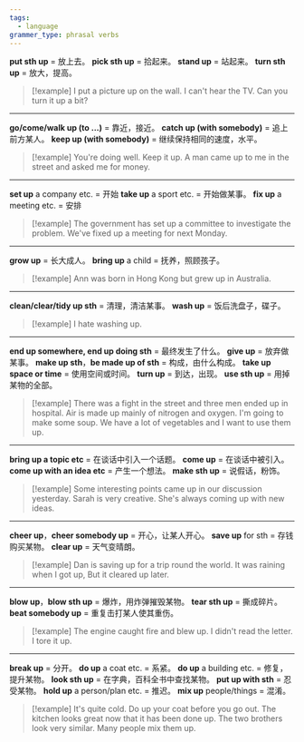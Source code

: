 ```yaml
---
tags:
  - language
grammer_type: phrasal verbs
---
```

**put sth up** = 放上去。
**pick sth up** = 拾起来。
**stand up** = 站起来。
**turn sth up** = 放大，提高。

> [!example]
> I put a picture up on the wall.
> I can't hear the TV. Can you turn it up a bit?

---

**go/come/walk up (to ...)** = 靠近，接近。
**catch up (with somebody)** = 追上前方某人。
**keep up (with somebody)** = 继续保持相同的速度，水平。

> [!example]
> You're doing well. Keep it up.
> A man came up to me in the street and asked me for money.

---

**set up** a company etc. = 开始
**take up** a sport etc. = 开始做某事。 
**fix up** a meeting etc. = 安排

> [!example]
> The government has set up a committee to investigate the problem.
> We've fixed up a meeting for next Monday.

---

**grow up** = 长大成人。
**bring up** a child = 抚养，照顾孩子。

> [!example]
> Ann was born in Hong Kong but grew up in Australia.

---

**clean/clear/tidy up sth** = 清理，清洁某事。
**wash up** = 饭后洗盘子，碟子。

> [!example]
> I hate washing up.

---

**end up somewhere, end up doing sth** = 最终发生了什么。
**give up** = 放弃做某事。
**make up sth**，**be made up of sth** = 构成，由什么构成。
**take up space or time** = 使用空间或时间。
**turn up** = 到达，出现。
**use sth up** = 用掉某物的全部。

> [!example]
> There was a fight in the street and three men ended up in hospital.
> Air is made up mainly of nitrogen and oxygen.
> I'm going to make some soup. We have a lot of vegetables and I want to use them up.

---

**bring up a topic etc** = 在谈话中引入一个话题。
**come up** = 在谈话中被引入。
**come up with an idea etc** = 产生一个想法。
**make sth up** = 说假话，粉饰。

> [!example]
> Some interesting points came up in our discussion yesterday.
> Sarah is very creative. She's always coming up with new ideas.

---

**cheer up**，**cheer somebody up** = 开心，让某人开心。
**save up** for sth = 存钱购买某物。
**clear up** = 天气变晴朗。

> [!example]
> Dan is saving up for a trip round the world.
> It was raining when I got up, But it cleared up later.

---

**blow up**，**blow sth up** = 爆炸，用炸弹摧毁某物。
**tear sth up** = 撕成碎片。
**beat somebody up** = 重复击打某人使其重伤。

> [!example]
> The engine caught fire and blew up.
> I didn't read the letter. I tore it up.

---

**break up** = 分开。
**do up** a coat etc. = 系紧。
**do up** a building etc. = 修复，提升某物。
**look sth up** = 在字典，百科全书中查找某物。
**put up with sth** = 忍受某物。
**hold up** a person/plan etc. = 推迟。
**mix up** people/things = 混淆。

> [!example]
> It's quite cold. Do up your coat before you go out.
> The kitchen looks great now that it has been done up.
> The two brothers look very similar. Many people mix them up.